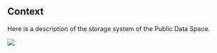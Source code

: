 ## Context

Here is a description of the storage system of the Public Data Space.

![](embed:storageSystemContextDiagram)